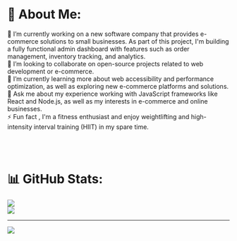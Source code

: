 # 💫 About Me:
🔭 I’m currently working on  a new software company that provides e-commerce solutions to small businesses. As part of this project, I'm building a fully functional admin dashboard with features such as order management, inventory tracking, and analytics.<br>👯 I’m looking to collaborate on open-source projects related to web development or e-commerce.<br>🌱 I’m currently learning more about web accessibility and performance optimization, as well as exploring new e-commerce platforms and solutions.<br>💬 Ask me about my experience working with JavaScript frameworks like React and Node.js, as well as my interests in e-commerce and online businesses.<br>⚡ Fun fact , I'm a fitness enthusiast and enjoy weightlifting and high-intensity interval training (HIIT) in my spare time.<br><br><br><br>


# 📊 GitHub Stats:
![](https://github-readme-stats.vercel.app/api?username=zeadhani&theme=radical&hide_border=true&include_all_commits=true&count_private=true)<br/>
![](https://github-readme-streak-stats.herokuapp.com/?user=zeadhani&theme=radical&hide_border=true)<br/>




---
[![](https://visitcount.itsvg.in/api?id=zeadhani&icon=6&color=0)](https://visitcount.itsvg.in)

<!-- Proudly created with GPRM ( https://gprm.itsvg.in ) -->
